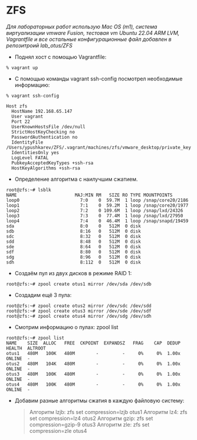 # ZFS

*Для лабораторных работ использую Mac OS (m1), система виртуализации vmware Fusion, тестовая vm Ubuntu 22.04 ARM LVM, Vagrantfile и все остальные конфигурационные файл добавлен в репозитроий lab_otus/ZFS*

- Поднял хост с помощью Vagrantfile:

```
% vagrant up
```

- C помощью команды vagrant ssh-config посмотрел необходимые информацию:

```
% vagrant ssh-config
```
```
Host zfs
  HostName 192.168.65.147
  User vagrant
  Port 22
  UserKnownHostsFile /dev/null
  StrictHostKeyChecking no
  PasswordAuthentication no
  IdentityFile /Users/ypushkarev/ZFS/.vagrant/machines/zfs/vmware_desktop/private_key
  IdentitiesOnly yes
  LogLevel FATAL
  PubkeyAcceptedKeyTypes +ssh-rsa
  HostKeyAlgorithms +ssh-rsa
```

- Определение алгоритма с наилучшим сжатием.
```
root@zfs:~# lsblk 
NAME                      MAJ:MIN RM   SIZE RO TYPE MOUNTPOINTS
loop0                       7:0    0  59.7M  1 loop /snap/core20/2186
loop1                       7:1    0  59.2M  1 loop /snap/core20/1977
loop2                       7:2    0 109.6M  1 loop /snap/lxd/24326
loop3                       7:3    0  77.4M  1 loop /snap/lxd/27950
loop4                       7:4    0  46.4M  1 loop /snap/snapd/19459
sda                         8:0    0   512M  0 disk 
sdb                         8:16   0   512M  0 disk 
sdc                         8:32   0   512M  0 disk 
sdd                         8:48   0   512M  0 disk 
sde                         8:64   0   512M  0 disk 
sdf                         8:80   0   512M  0 disk 
sdg                         8:96   0   512M  0 disk 
sdh                         8:112  0   512M  0 disk
```

- Создаём пул из двух дисков в режиме RAID 1:
```
root@zfs:~# zpool create otus1 mirror /dev/sda /dev/sdb
```

- Создадим ещё 3 пула:
```
root@zfs:~# zpool create otus2 mirror /dev/sdc /dev/sdd
root@zfs:~# zpool create otus3 mirror /dev/sde /dev/sdf
root@zfs:~# zpool create otus4 mirror /dev/sdg /dev/sdh
```

- Смотрим информацию о пулах: zpool list
```
root@zfs:~# zpool list
NAME    SIZE  ALLOC   FREE  CKPOINT  EXPANDSZ   FRAG    CAP  DEDUP    HEALTH  ALTROOT
otus1   480M   100K   480M        -         -     0%     0%  1.00x    ONLINE  -
otus2   480M   104K   480M        -         -     0%     0%  1.00x    ONLINE  -
otus3   480M   100K   480M        -         -     0%     0%  1.00x    ONLINE  -
otus4   480M   100K   480M        -         -     0%     0%  1.00x    ONLINE  -
```

- Добавим разные алгоритмы сжатия в каждую файловую систему:
  > Алгоритм lzjb: zfs set compression=lzjb otus1
  > Алгоритм lz4:  zfs set compression=lz4 otus2
  > Алгоритм gzip: zfs set compression=gzip-9 otus3
  > Алгоритм zle:  zfs set compression=zle otus4
